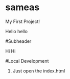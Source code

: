 # sameas
My First Project!

Hello hello


#Subheader

Hi Hi

#Local Development

1. Just open the index.html
